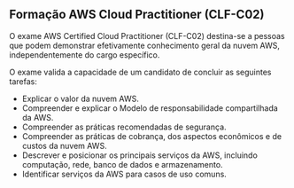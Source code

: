 ## Formação AWS Cloud Practitioner (CLF-C02)

O exame AWS Certified Cloud Practitioner (CLF-C02) destina-se a pessoas que podem demonstrar efetivamente conhecimento geral da nuvem AWS, independentemente do cargo específico.

O exame valida a capacidade de um candidato de concluir as seguintes tarefas:

* Explicar o valor da nuvem AWS.
* Compreender e explicar o Modelo de responsabilidade compartilhada da AWS.
* Compreender as práticas recomendadas de segurança.
* Compreender as práticas de cobrança, dos aspectos econômicos e de custos da nuvem AWS.
* Descrever e posicionar os principais serviços da AWS, incluindo computação, rede, banco de dados e armazenamento.
* Identificar serviços da AWS para casos de uso comuns.
